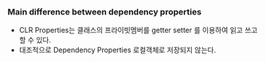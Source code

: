 ### Main difference between __dependency properties__
- CLR Properties는 클래스의 프라이빗멤버를 getter setter 를 이용하여 읽고 쓰고 할 수 있다. 
- 대조적으로 Dependency Properties 로컬객체로 저장되지 않는다.
